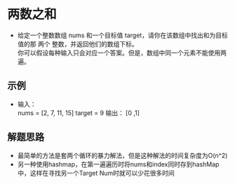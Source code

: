 # 两数之和
* 给定一个整数数组 nums 和一个目标值 target，请你在该数组中找出和为目标值的那 两个 整数，并返回他们的数组下标。  
  你可以假设每种输入只会对应一个答案。但是，数组中同一个元素不能使用两遍。  
## 示例  
* 输入：  
  nums = [2, 7, 11, 15]
  target = 9
  输出：
  [0 ,1]
## 解题思路
* 最简单的方法是套两个循环的暴力解法，但是这种解法的时间复杂度为O(n^2)
* 另一种使用hashmap，在第一遍遍历时将nums和index同时存到hashMap中，这样在寻找另一个Target Num时就可以少花很多时间

